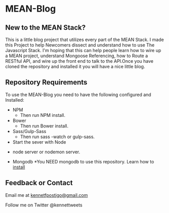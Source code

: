 # MEAN-Blog
## New to the MEAN Stack?

This is a little blog project that utilizes every part of the MEAN Stack.
I made this Project to help Newcomers dissect and understand how to use
The Javascript Stack. I'm hoping that this can help people learn how to 
wire up a MEAN project, understand Mongoose Referencing, how to Route a 
RESTful API, and wire up the front end to talk to the API.Once you 
have cloned the repository and installed it you will have a nice little blog.

## Repository Requirements

To use the MEAN-Blog you need to have the following configured and Installed:

+ NPM
  * Then run NPM install.
+ Bower
  * Then run Bower install.
+ Sass/Gulp-Sass
  * Then run sass -watch or gulp-sass.
+ Start the sever with Node
 * node server or nodemon server.
+ Mongodb
	*You NEED mongodb to use this repository. Learn how to [install](http://docs.mongodb.org/manual/installation/) 

## Feedback or Contact

Email me at kennetfpostigo@gmail.com

Follow me on Twitter @kennettweets
